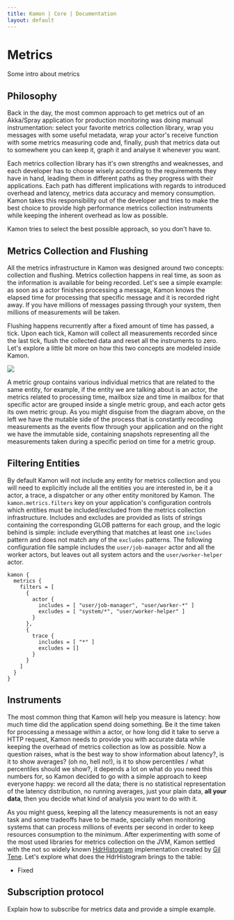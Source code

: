 ```yaml
---
title: Kamon | Core | Documentation
layout: default
---
```


Metrics
=======

Some intro about metrics

Philosophy
----------

Back in the day, the most common approach to get metrics out of an Akka/Spray application for production monitoring was
doing manual instrumentation: select your favorite metrics collection library, wrap you messages with some useful
metadata, wrap your actor's receive function with some metrics measuring code and, finally, push that metrics data out
to somewhere you can keep it, graph it and analyse it whenever you want.

Each metrics collection library has it's own strengths and weaknesses, and each developer has to choose wisely according
to the requirements they have in hand, leading them in different paths as they progress with their applications. Each
path has different implications with regards to introduced overhead and latency, metrics data accuracy and memory
consumption. Kamon takes this responsibility out of the developer and tries to make the best choice to provide high
performance metrics collection instruments while keeping the inherent overhead as low as possible.

Kamon tries to select the best possible approach, so you don't have to.


Metrics Collection and Flushing
-------------------------------

All the metrics infrastructure in Kamon was designed around two concepts: collection and flushing. Metrics collection
happens in real time, as soon as the information is available for being recorded. Let's see a simple example: as soon as
a actor finishes processing a message, Kamon knows the elapsed time for processing that specific message and it is
recorded right away. If you have millions of messages passing through your system, then millions of measurements will be
taken.

Flushing happens recurrently after a fixed amount of time has passed, a tick. Upon each tick, Kamon will collect all
measurements recorded since the last tick, flush the collected data and reset all the instruments to zero. Let's explore
a little bit more on how this two concepts are modeled inside Kamon.

<img class="img-responsive" src="/assets/img/diagrams/metric-collection-concepts.png">

A metric group contains various individual metrics that are related to the same entity, for example, if the entity we
are talking about is an actor, the metrics related to processing time, mailbox size and time in mailbox for that
specific actor are grouped inside a single metric group, and each actor gets its own metric group. As you might disguise
from the diagram above, on the left we have the mutable side of the process that is constantly recoding measurements as
the events flow through your application and on the right we have the immutable side, containing snapshots representing
all the measurements taken during a specific period on time for a metric group.


Filtering Entities
------------------

By default Kamon will not include any entity for metrics collection and you will need to explicitly include all the
entities you are interested in, be it a actor, a trace, a dispatcher or any other entity monitored by Kamon. The
`kamon.metrics.filters` key on your application's configuration controls which entities must be included/excluded from
the metrics collection infrastructure. Includes and excludes are provided as lists of strings containing the
corresponding GLOB patterns for each group, and the logic behind is simple: include everything that matches at least one
`includes` pattern and does not match any of the `excludes` patterns. The following configuration file sample includes
the `user/job-manager` actor and all the worker actors, but leaves out all system actors and the `user/worker-helper`
actor.

```
kamon {
  metrics {
    filters = [
      {
        actor {
          includes = [ "user/job-manager", "user/worker-*" ]
          excludes = [ "system/*", "user/worker-helper" ]
        }
      },
      {
        trace {
          includes = [ "*" ]
          excludes = []
        }
      }
    ]
  }
}
```

Instruments
-----------

The most common thing that Kamon will help you measure is latency: how much time did the application spend doing
something. Be it the time taken for processing a message within a actor, or how long did it take to serve a HTTP
request, Kamon needs to provide you with accurate data while keeping the overhead of metrics collection as low as
possible. Now a question raises, what is the best way to show information about latency?, is it to show averages? (oh
no, hell no!), is it to show percentiles / what percentiles should we show?, it depends a lot on what do you need this
numbers for, so Kamon decided to go with a simple approach to keep everyone happy: we record all the data; there is no
statistical representation of the latency distribution, no running averages, just your plain data, __all your data__,
then you decide what kind of analysis you want to do with it.

As you might guess, keeping all the latency measurements is not an easy task and some tradeoffs have to be made,
specially when monitoring systems that can process millions of events per second in order to keep resources consumption
to the minimum. After experimenting with some of the most used libraries for metrics collection on the JVM, Kamon
settled with the not so widely known [HdrHistogram](https://github.com/HdrHistogram/HdrHistogram) implementation created
by [Gil Tene](https://twitter.com/giltene). Let's explore what does the HdrHistogram brings to the table:

* Fixed



Subscription protocol
---------------------

Explain how to subscribe for metrics data and provide a simple example.
